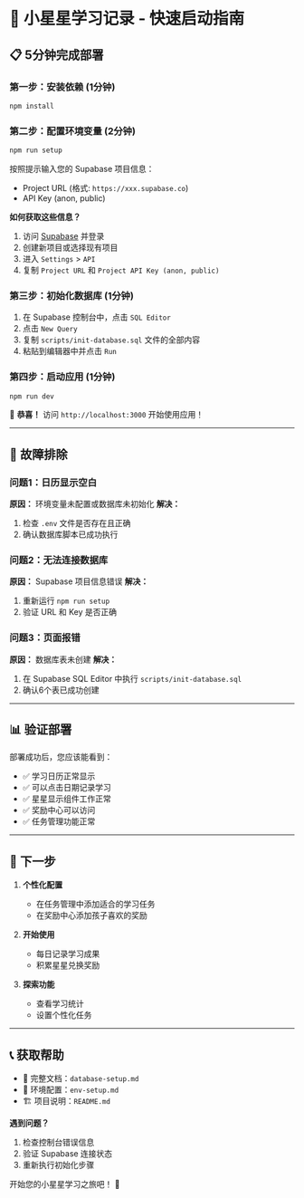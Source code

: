 # 🚀 小星星学习记录 - 快速启动指南

## 📋 5分钟完成部署

### 第一步：安装依赖 (1分钟)
```bash
npm install
```

### 第二步：配置环境变量 (2分钟)
```bash
npm run setup
```
按照提示输入您的 Supabase 项目信息：
- Project URL (格式: `https://xxx.supabase.co`)
- API Key (anon, public)

**如何获取这些信息？**
1. 访问 [Supabase](https://supabase.com) 并登录
2. 创建新项目或选择现有项目
3. 进入 `Settings` > `API`
4. 复制 `Project URL` 和 `Project API Key (anon, public)`

### 第三步：初始化数据库 (1分钟)
1. 在 Supabase 控制台中，点击 `SQL Editor`
2. 点击 `New Query`
3. 复制 `scripts/init-database.sql` 文件的全部内容
4. 粘贴到编辑器中并点击 `Run`

### 第四步：启动应用 (1分钟)
```bash
npm run dev
```

🎉 **恭喜！** 访问 `http://localhost:3000` 开始使用应用！

---

## 🔧 故障排除

### 问题1：日历显示空白
**原因：** 环境变量未配置或数据库未初始化
**解决：** 
1. 检查 `.env` 文件是否存在且正确
2. 确认数据库脚本已成功执行

### 问题2：无法连接数据库
**原因：** Supabase 项目信息错误
**解决：**
1. 重新运行 `npm run setup`
2. 验证 URL 和 Key 是否正确

### 问题3：页面报错
**原因：** 数据库表未创建
**解决：**
1. 在 Supabase SQL Editor 中执行 `scripts/init-database.sql`
2. 确认6个表已成功创建

---

## 📊 验证部署

部署成功后，您应该能看到：
- ✅ 学习日历正常显示
- ✅ 可以点击日期记录学习
- ✅ 星星显示组件工作正常
- ✅ 奖励中心可以访问
- ✅ 任务管理功能正常

---

## 🎯 下一步

1. **个性化配置**
   - 在任务管理中添加适合的学习任务
   - 在奖励中心添加孩子喜欢的奖励

2. **开始使用**
   - 每日记录学习成果
   - 积累星星兑换奖励

3. **探索功能**
   - 查看学习统计
   - 设置个性化任务

---

## 📞 获取帮助

- 📖 完整文档：`database-setup.md`
- 🔧 环境配置：`env-setup.md`
- 🏗️ 项目说明：`README.md`

**遇到问题？**
1. 检查控制台错误信息
2. 验证 Supabase 连接状态
3. 重新执行初始化步骤

开始您的小星星学习之旅吧！ 🌟 